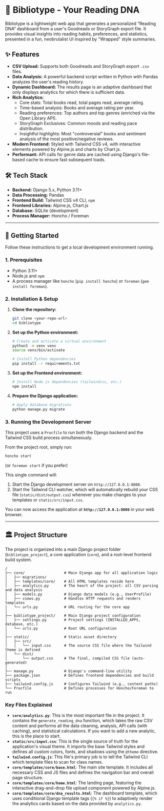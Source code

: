 # 🧬 Bibliotype - Your Reading DNA

Bibliotype is a lightweight web app that generates a personalized “Reading DNA” dashboard from a user's Goodreads or StoryGraph export file. It provides visual insights into reading habits, preferences, and statistics, presented in a fun, neobrutalist UI inspired by "Wrapped" style summaries.

## ✨ Features

- **CSV Upload:** Supports both Goodreads and StoryGraph export `.csv` files.
- **Data Analysis:** A powerful backend script written in Python with Pandas analyzes the user's reading history.
- **Dynamic Dashboard:** The results page is an adaptive dashboard that only displays analytics for which there is sufficient data.
- **Rich Analytics:**
  - Core stats: Total books read, total pages read, average rating.
  - Time-based analysis: Books and average rating per year.
  - Reading preferences: Top authors and top genres (enriched via the Open Library API).
  - StoryGraph Exclusives: Common moods and reading pace distribution.
  - Insightful highlights: Most "controversial" books and sentiment analysis of the most positive/negative reviews.
- **Modern Frontend:** Styled with Tailwind CSS v4, with interactive elements powered by Alpine.js and charts by Chart.js.
- **Performant:** API calls for genre data are cached using Django's file-based cache to ensure fast subsequent loads.

## 🛠️ Tech Stack

- **Backend:** Django 5.x, Python 3.11+
- **Data Processing:** Pandas
- **Frontend Build:** Tailwind CSS v4 CLI, `npm`
- **Frontend Libraries:** Alpine.js, Chart.js
- **Database:** SQLite (development)
- **Process Manager:** Honcho / Foreman

---

## 🚀 Getting Started

Follow these instructions to get a local development environment running.

### 1. Prerequisites

- Python 3.11+
- Node.js and `npm`
- A process manager like `honcho` (`pip install honcho`) or `foreman` (`gem install foreman`).

### 2. Installation & Setup

1.  **Clone the repository:**

    ```bash
    git clone <your-repo-url>
    cd bibliotype
    ```

2.  **Set up the Python environment:**

    ```bash
    # Create and activate a virtual environment
    python3 -m venv venv
    source venv/bin/activate

    # Install Python dependencies
    pip install -r requirements.txt
    ```

3.  **Set up the Frontend environment:**

    ```bash
    # Install Node.js dependencies (tailwindcss, etc.)
    npm install
    ```

4.  **Prepare the Django application:**
    ```bash
    # Apply database migrations
    python manage.py migrate
    ```

### 3. Running the Development Server

This project uses a `Procfile` to run both the Django backend and the Tailwind CSS build process simultaneously.

From the project root, simply run:

```bash
honcho start
```

(or `foreman start` if you prefer)

This single command will:

1.  Start the Django development server on `http://127.0.0.1:8000`.
2.  Start the Tailwind CLI watcher, which will automatically rebuild your CSS file (`static/dist/output.css`) whenever you make changes to your templates or `static/src/input.css`.

You can now access the application at **`http://127.0.0.1:8000`** in your web browser.

---

## 🏛️ Project Structure

The project is organized into a main Django project folder (`bibliotype_project`), a core application (`core`), and a root-level frontend build system.

```
/
├── core/                  # Main Django app for all application logic
│   ├── migrations/
│   ├── templates/core/    # All HTML templates reside here
│   ├── analytics.py       # The heart of the project: all CSV parsing and data analysis
│   ├── models.py          # Django data models (e.g., UserProfile)
│   ├── views.py           # Handles HTTP requests and renders templates
│   └── urls.py            # URL routing for the core app
│
├── bibliotype_project/    # Main Django project configuration
│   ├── settings.py        # Project settings (INSTALLED_APPS, database, etc.)
│   └── urls.py            # Root URL configuration
│
├── static/                # Static asset directory
│   ├── src/
│   │   └── input.css      # The source CSS file where the Tailwind theme is defined
│   └── dist/
│       └── output.css     # The final, compiled CSS file (auto-generated)
│
├── manage.py              # Django's command-line utility
├── package.json           # Defines frontend dependencies and build scripts
├── tailwind.config.js     # Configures Tailwind (e.g., content paths)
└── Procfile               # Defines processes for Honcho/Foreman to run
```

### Key Files Explained

- **`core/analytics.py`**: This is the most important file in the project. It contains the `generate_reading_dna` function, which takes the raw CSV content and performs all the data cleaning, analysis, API calls (with caching), and statistical calculations. If you want to add a new analytic, this is the place to start.
- **`static/src/input.css`**: This is the single source of truth for the application's visual theme. It imports the base Tailwind styles and defines all custom colors, fonts, and shadows using the `@theme` directive.
- **`tailwind.config.js`**: This file's primary job is to tell the Tailwind CLI which template files to scan for class names.
- **`core/templates/core/base.html`**: The main site template. It includes all necessary CSS and JS files and defines the navigation bar and overall page structure.
- **`core/templates/core/home.html`**: The landing page, featuring the interactive drag-and-drop file upload component powered by Alpine.js.
- **`core/templates/core/dna_results.html`**: The dashboard template, which uses conditional Django template tags (`{% if %}`) to adaptively render the analytics cards based on the data provided by `analytics.py`.
